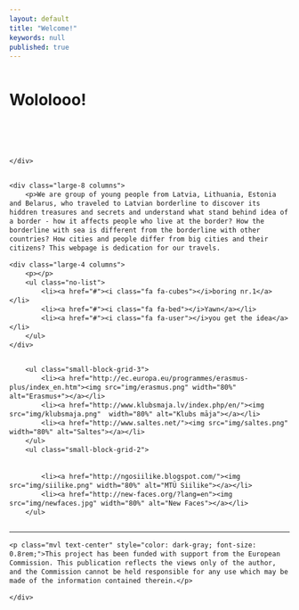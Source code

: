 ```yaml
---
layout: default
title: "Welcome!"
keywords: null
published: true
---
```







<div class="row">
	<div class="small-centered column">


<h1 class="mvl">Wololooo!</h1>

<div class="slicky">
  <div><img src="http://i.imgur.com/qa0DMla.jpg" alt=""></div>
  <div><img src="http://i.imgur.com/wPqnwOh.jpg" alt=""></div>
  <div><img src="http://i.imgur.com/qFmmKPz.jpg" alt=""></div>
</div>		


	</div>
</div>


<div class="row"> 

	<div class="large-8 columns">
		<p>We are group of young people from Latvia, Lithuania, Estonia and Belarus, who traveled to Latvian borderline to discover its hiddren treasures and secrets and understand what stand behind idea of a border - how it affects people who live at the border? How the borderline with sea is different from the borderline with other countries? How cities and people differ from big cities and their citizens? This webpage is dedication for our travels.

</p>
	</div>

	<div class="large-4 columns">
		<p></p>
		<ul class="no-list">
		    <li><a href="#"><i class="fa fa-cubes"></i>boring nr.1</a></li>
		    <li><a href="#"><i class="fa fa-bed"></i>Yawn</a></li>
		    <li><a href="#"><i class="fa fa-user"></i>you get the idea</a></li>
		</ul>
	</div>


</div>

<div class="row">
<div class="small-12 medium-8 small-centered columns">

		<ul class="small-block-grid-3">
			<li><a href="http://ec.europa.eu/programmes/erasmus-plus/index_en.htm"><img src="img/erasmus.png" width="80%" alt="Erasmus+"></a></li>
			<li><a href="http://www.klubsmaja.lv/index.php/en/"><img src="img/klubsmaja.png"  width="80%" alt="Klubs māja"></a></li>
			<li><a href="http://www.saltes.net/"><img src="img/saltes.png" width="80%" alt="Saltes"></a></li>
		</ul>
		<ul class="small-block-grid-2">
       
        
			<li><a href="http://ngosiilike.blogspot.com/"><img src="img/siilike.png" width="80%" alt="MTÜ Siilike"></a></li>
			<li><a href="http://new-faces.org/?lang=en"><img src="img/newfaces.jpg" width="80%" alt="New Faces"></a></li>
		</ul>
</div>

<div class="row">
	<div class="medium-9 large-7 small-centered column">
    
    
<hr>



	<p class="mvl text-center" style="color: dark-gray; font-size: 0.8rem;">This project has been funded with support from the European Commission. This publication reflects the views only of the author, and the Commission cannot be held responsible for any use which may be made of the information contained therein.</p>
	
<!--		<p class="mvl">And out of the box, this supports <a href="http://fortawesome.github.io/Font-Awesome/">
		<i class="fa fa-flag fa-lg">	
		</i>
		font awesome</a>, so you can go crazy with <a href="http://fortawesome.github.io/Font-Awesome/icons/">the icons</a>: <i class="fa fa-bitcoin fa-lg">	
		</i> <i class="fa fa-cog fa-spin fa-lg">
		</i>. </p> 
-->
	</div>
</div>
